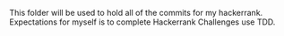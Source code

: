 This folder will be used to hold all of the commits for my hackerrank.
Expectations for myself is to complete Hackerrank Challenges use TDD.

